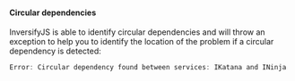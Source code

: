 #### Circular dependencies
InversifyJS is able to identify circular dependencies and will throw an exception to help you 
to identify the location of the problem if a circular dependency is detected:

```ts
Error: Circular dependency found between services: IKatana and INinja
```
